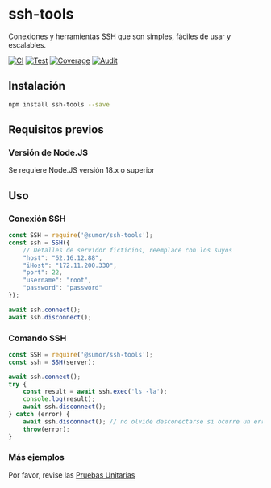 # ssh-tools
Conexiones y herramientas SSH que son simples, fáciles de usar y escalables.

[![CI](https://github.com/sumor-cloud/ssh-tools/actions/workflows/ci.yml/badge.svg)](https://github.com/sumor-cloud/ssh-tools/actions/workflows/ci.yml)
[![Test](https://github.com/sumor-cloud/ssh-tools/actions/workflows/ut.yml/badge.svg)](https://github.com/sumor-cloud/ssh-tools/actions/workflows/ut.yml)
[![Coverage](https://github.com/sumor-cloud/ssh-tools/actions/workflows/coverage.yml/badge.svg)](https://github.com/sumor-cloud/ssh-tools/actions/workflows/coverage.yml)
[![Audit](https://github.com/sumor-cloud/ssh-tools/actions/workflows/audit.yml/badge.svg)](https://github.com/sumor-cloud/ssh-tools/actions/workflows/audit.yml)

## Instalación
```bash
npm install ssh-tools --save
```

## Requisitos previos

### Versión de Node.JS
Se requiere Node.JS versión 18.x o superior

## Uso

### Conexión SSH
```javascript
const SSH = require('@sumor/ssh-tools');
const ssh = SSH({
    // Detalles de servidor ficticios, reemplace con los suyos
    "host": "62.16.12.88",
    "iHost": "172.11.200.330",
    "port": 22,
    "username": "root",
    "password": "password"
});

await ssh.connect();
await ssh.disconnect();
```

### Comando SSH
```javascript
const SSH = require('@sumor/ssh-tools');
const ssh = SSH(server);

await ssh.connect();
try {
    const result = await ssh.exec('ls -la');
    console.log(result);
    await ssh.disconnect();
} catch (error) {
    await ssh.disconnect(); // no olvide desconectarse si ocurre un error
    throw(error);
}
```

### Más ejemplos
Por favor, revise las [Pruebas Unitarias](https://github.com/sumor-cloud/ssh-tools/tree/main/test)